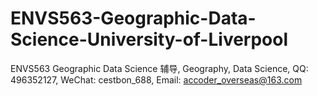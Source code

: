# ENVS563-Geographic-Data-Science-University-of-Liverpool
ENVS563 Geographic Data Science 辅导, Geography, Data Science, QQ: 496352127, WeChat: cestbon_688, Email: accoder_overseas@163.com
